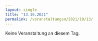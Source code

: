 ```yaml
---
layout: single
title: "13.10.2021"
permalink: /veranstaltungen/2021/10/13/
---
```


Keine Veranstaltung an diesem Tag.
